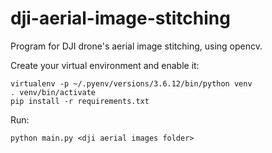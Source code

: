 # dji-aerial-image-stitching
Program for DJI drone's aerial image stitching, using opencv.

Create your virtual environment and enable it:
```
virtualenv -p ~/.pyenv/versions/3.6.12/bin/python venv
. venv/bin/activate
pip install -r requirements.txt
```
Run:
```
python main.py <dji aerial images folder>
```

